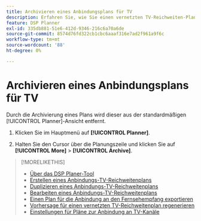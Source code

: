 ```yaml
---
title: Archivieren eines Anbindungsplans für TV
description: Erfahren Sie, wie Sie einen vernetzten TV-Reichweiten-Plan archivieren.
feature: DSP Planner
exl-id: 335db881-51e6-412d-9346-216c6a70a6de
source-git-commit: 8574d76fd322cb1cbc6aaaf316e7ad2f961a9f6c
workflow-type: tm+mt
source-wordcount: '88'
ht-degree: 0%

---
```


# Archivieren eines Anbindungsplans für TV

Durch die Archivierung eines Plans wird dieser aus der standardmäßigen [!UICONTROL Planner]-Ansicht entfernt.<!-- You can still view it by including the [!UICONTROL Status] "[!UICONTROL Archived]" in the view filter. -->

1. Klicken Sie im Hauptmenü auf **[!UICONTROL Planner]**.

1. Halten Sie den Cursor über die Planungszeile und klicken Sie auf **[!UICONTROL More]** > **[!UICONTROL Archive]**.

>[!MORELIKETHIS]
>
>* [Über das DSP Planer-Tool](planner-about.md)
>* [Erstellen eines Anbindungs-TV-Reichweitenplans](planner-create.md)
>* [Duplizieren eines Anbindungs-TV-Reichweitenplans](planner-duplicate.md)
>* [Bearbeiten eines Anbindungs-TV-Reichweitenplans](planner-edit.md)
>* [Einen Plan für die Anbindung an den Fernsehempfang exportieren](planner-export.md)
>* [Vorhersage für einen vernetzten TV-Reichweitenplan regenerieren](planner-forecast.md)
>* [Einstellungen für Pläne zur Anbindung an TV-Kanäle](planner-settings.md)
